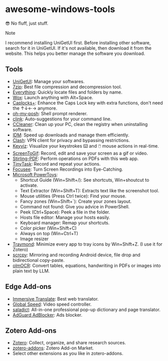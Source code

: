 # awesome-windows-tools

😎 No fluff, just stuff.

> [!Note]
> I recommend installing UniGetUI first. Before installing other software, search for it in UniGetUI. If it's not available, then download it from the website. This helps you better manage the software you download.


## Tools

- [UniGetUI](https://github.com/marticliment/UniGetUI): Manage your softwares.
- [7zip](https://www.7-zip.org/): Best file compression and decompression tool.
- [Everything](https://www.voidtools.com/en-us/): Quickly locate files and folders by name.
- [Wox](https://github.com/Wox-launcher/Wox): Launch anything with Alt+Space.
- [Caplocks+](https://capslox.com/capslock-plus/en.html): Enhance the Caps Lock key with extra functions, don't need the ↑↓←→ anymore.
- [oh-my-posh](https://github.com/JanDeDobbeleer/oh-my-posh): Shell prompt renderer.
- [clink](https://github.com/chrisant996/clink): Auto-suggestions for your command line.
- [CCleaner](https://www.ccleaner.com/ccleaner): Clean up your PC, clean the registry when uninstalling software.
- [IDM](https://www.internetdownloadmanager.com/): Speed up downloads and manage them efficiently.
- [Clash](https://github.com/clashdownload/Clash): VPN client for privacy and bypassing restrictions.
- [Keyviz](https://mularahul.github.io/keyviz/): Visualize your keystrokes ⌨️ and 🖱️ mouse actions in real-time.
- [ScreenToGif](https://github.com/NickeManarin/ScreenToGif): Record, edit and save your screen as a gif or video.
- [Stirling-PDF](https://github.com/Stirling-Tools/Stirling-PDF): Perform operations on PDFs with this web app.
- [TinyTask](https://www.tinytask.net/): Record and repeat your actions.
- [Focusee](https://focusee.imobie.com/): Turn Screen Recordings into Eye-Catching.
- [Microsoft PowerToys](https://github.com/microsoft/PowerToys):
  - Shortcut Guide (Win+Shift+/): See shortcuts, Win+shoutcut to activate.
  - Text Extractor (Win+Shift+T): Extracts text like the screenshot tool.
  - Mouse utilities (Press Ctrl twice): Find your mouse.
  - Fancy zones (Win+Shift+`): Create your zones layout.
  - Command not found: Give you advice in PowerShell.
  - Peek (Ctrl+Space): Peek a file in the folder.
  - Hosts file editor: Manage your hosts easily.
  - Keyboard manager: Remap your shortcuts.
  - Color picker (Win+Shift+C)
  - Always on top (Win+Ctrl+T)
  - Image resizer
- [Traymond](https://github.com/fcFn/traymond): Minimize every app to tray icons by Win+Shift+Z. (I use it for Zotero)
- [scrcpy](https://github.com/Genymobile/scrcpy): Mirroring and recording Android device, file drop and bidirectional copy-paste.
- [olmOCR](https://github.com/allenai/olmocr): Convert tables, equations, handwriting in PDFs or images into plain text by LLM.

## Edge Add-ons

- [Immersive Translate](https://microsoftedge.microsoft.com/addons/detail/immersive-translate-tra/amkbmndfnliijdhojkpoglbnaaahippg): Best web translator.
- [Global Speed](https://microsoftedge.microsoft.com/addons/detail/global-speed/mjhlabbcmjflkpjknnicihkfnmbdfced): Video speed controller.
- [saladict](https://saladict.crimx.com/): All-in-one professional pop-up dictionary and page translator.
- [AdGuard AdBlocker](https://microsoftedge.microsoft.com/addons/detail/adguard-adblocker/pdffkfellgipmhklpdmokmckkkfcopbh): Ads blocker.

## Zotero Add-ons
- [Zotero](https://www.zotero.org/): Collect, organize, and share research sources.
- [zotero-addons](https://github.com/syt2/zotero-addons): Zotero Add-on Market.
- Select other extensions as you like in zotero-addons.
